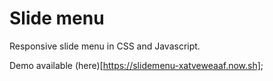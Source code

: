 # Slide menu

Responsive slide menu in CSS and Javascript.

Demo available (here)[https://slidemenu-xatveweaaf.now.sh];
